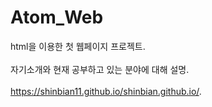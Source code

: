# Atom_Web
html을 이용한 첫 웹페이지 프로젝트.<br><br>자기소개와 현재 공부하고 있는 분야에 대해 설명.<br><br>https://shinbian11.github.io/shinbian.github.io/.

